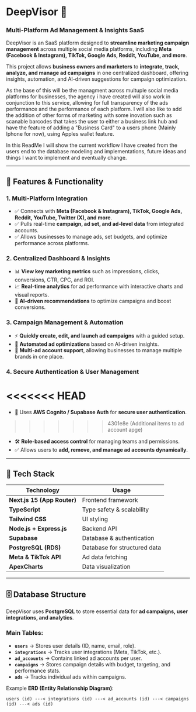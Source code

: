 # **DeepVisor** 🚀  
### **Multi-Platform Ad Management & Insights SaaS**  

DeepVisor is an SaaS platform designed to **streamline marketing campaign management** across multiple social media platforms, including **Meta (Facebook & Instagram), TikTok, Google Ads, Reddit, YouTube, and more**. 

This project allows **business owners and marketers** to **integrate, track, analyze, and manage ad campaigns** in one centralized dashboard, offering insights, automation, and AI-driven suggestions for campaign optimization.

As the base of this will be the managment across multuple social media platforms for businesses, the agency i have created will also work in conjunction to this service, allowing for full transparency of the ads performance and the performance of each platform. I will also like to add the addition of other forms of marketing with some inovation such as scanable barcodes that takes the user to either a business link hub and have the feature of adding a "Business Card" to a users phone (Mainly Iphone for now), using Apples wallet feature.

In this ReadMe I will show the current workflow I have created from the users end to the database modeling and implementations, future ideas and things I want to implement and eventually change. 

---

## **🌟 Features & Functionality**  

### **1. Multi-Platform Integration**  
- ✅ Connects with **Meta (Facebook & Instagram), TikTok, Google Ads, Reddit, YouTube, Twitter (X), and more**.  
- ✅ Pulls real-time **campaign, ad set, and ad-level data** from integrated accounts.  
- ✅ Allows businesses to manage ads, set budgets, and optimize performance across platforms.

### **2. Centralized Dashboard & Insights**  
- 📊 **View key marketing metrics** such as impressions, clicks, conversions, CTR, CPC, and ROI.  
- 📈 **Real-time analytics** for ad performance with interactive charts and visual reports.  
- 🎯 **AI-driven recommendations** to optimize campaigns and boost conversions.

### **3. Campaign Management & Automation**  
- ⚡ **Quickly create, edit, and launch ad campaigns** with a guided setup.  
- 🔄 **Automated ad optimizations** based on AI-driven insights.  
- 📌 **Multi-ad account support**, allowing businesses to manage multiple brands in one place.  

### **4. Secure Authentication & User Management**  
<<<<<<< HEAD
=======
- 🔐 Uses **AWS Cognito / Supabase Auth** for **secure user authentication**.  
>>>>>>> 4301e8e (Additional items to ad account apge)
- 🛠 **Role-based access control** for managing teams and permissions.  
- ✅ Allows users to **add, remove, and manage ad accounts dynamically**.

---

## **📂 Tech Stack**  

| **Technology**  | **Usage** |
|---------------|----------|
| **Next.js 15 (App Router)**  | Frontend framework |
| **TypeScript** | Type safety & scalability |
| **Tailwind CSS** | UI styling |
| **Node.js + Express.js** | Backend API |
| **Supabase** | Database & authentication |
| **PostgreSQL (RDS)** | Database for structured data |
| **Meta & TikTok API** | Ad data fetching |
| **ApexCharts** | Data visualization |

---

## **🗄️ Database Structure**  

DeepVisor uses **PostgreSQL** to store essential data for **ad campaigns, user integrations, and analytics**.

### **Main Tables**:
- **`users`** → Stores user details (ID, name, email, role).  
- **`integrations`** → Tracks user integrations (Meta, TikTok, etc.).  
- **`ad_accounts`** → Contains linked ad accounts per user.  
- **`campaigns`** → Stores campaign details with budget, targeting, and performance stats.  
- **`ads`** → Tracks individual ads within campaigns.  

Example **ERD (Entity Relationship Diagram)**:

```plaintext
users (id) ---< integrations (id) ---< ad_accounts (id) ---< campaigns (id) ---< ads (id)
